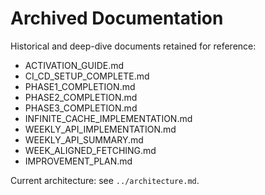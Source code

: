 # Archived Documentation

Historical and deep-dive documents retained for reference:

- ACTIVATION_GUIDE.md
- CI_CD_SETUP_COMPLETE.md
- PHASE1_COMPLETION.md
- PHASE2_COMPLETION.md
- PHASE3_COMPLETION.md
- INFINITE_CACHE_IMPLEMENTATION.md
- WEEKLY_API_IMPLEMENTATION.md
- WEEKLY_API_SUMMARY.md
- WEEK_ALIGNED_FETCHING.md
- IMPROVEMENT_PLAN.md

Current architecture: see `../architecture.md`.
